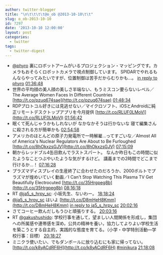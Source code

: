```yaml
---
author: twitter-blogger
title: "\n\t\t\t\t@o_ob @2013-10-10\t\t"
slug: o_ob-2013-10-10
id: 7297
date: '2013-10-10 12:00:00'
layout: post
categories:
  - twitter
tags:
  - twitter-digest
---
```


*   [@phyro](http://twitter.com/phyro) 裏にロボットアームがいるプロジェクション・マッピングです。カメラもおそらくロボットカメラで視点制御しています。 SPIDARでやれるもんならやってみたいですが、位置制御は苦手だからむりかも…。 [in reply to phyro](http://twitter.com/phyro/statuses/387953415563014145) [01:36:48](http://twitter.com/o_ob/statuses/387979973887139840)
*   世界の平均顔の美人顔の美しさ半端ない、もうミスコン要らないレベル／The Average Women Faces In Different Countries [http://t.co/pzuq674sae](http://t.co/pzuq674sae) [01:48:34](http://twitter.com/o_ob/statuses/387982935392927744)
*   RDPプロトコル好きには見逃せない／マイクロソフト、iOSとAndroidに純正リモートデスクトップアプリを今月提供 [http://t.co/RLUF0LMoVl](http://t.co/RLUF0LMoVl) [01:56:42](http://twitter.com/o_ob/statuses/387984982766931968)
*   眠くて死んじゃうかもしれないが なかなかそうは行かないな 寝て編集さんに殺される方が簡単かも [02:54:58](http://twitter.com/o_ob/statuses/387999646015954944)
*   アメリカのほとんどの原子力発電所で一時解雇…ってすごいな／Almost All of America's Nuclear Regulators Are About to Be Furloughed [http://t.co/8hOkxzsGJV](http://t.co/8hOkxzsGJV) [07:15:09](http://twitter.com/o_ob/statuses/388065122813353984)
*   朝からレッドブル4缶目飲んでラストスパート。 なんか昨日もこの時間に似たようなことつぶやいたような気がするけど。 講義までの2時間でどこまで行けるか…！ [07:16:28](http://twitter.com/o_ob/statuses/388065453739765760)
*   プラズマディスプレイの生産終了に合わせたのだろうか、2000ボルトでプラズマが煌めいていく動画／I Can't Stop Watching This Plasma TV Get Beautifully Electrocuted [http://t.co/35Hrgpeg8b](http://t.co/35Hrgpeg8b) [08:16:18](http://twitter.com/o_ob/statuses/388080509810532352)
*   RT [@ja5_s_hrpy_sc](http://twitter.com/ja5_s_hrpy_sc): 小坂先生、ないわー。 [18:18:24](http://twitter.com/o_ob/statuses/388232034939703297)
*   [@ja5_s_hrpy_sc](http://twitter.com/ja5_s_hrpy_sc) はいよ [http://t.co/D8mHeH8Kmm](http://t.co/D8mHeH8Kmm) [in reply to ja5_s_hrpy_sc](http://twitter.com/ja5_s_hrpy_sc/statuses/388253786726080512) [20:02:16](http://twitter.com/o_ob/statuses/388258172198060033)
*   さてコーヒー飲んだしもうひと頑張りする。 [20:03:16](http://twitter.com/o_ob/statuses/388258425450151936)
*   RT [@gakushushido](http://twitter.com/gakushushido): 学校行事を通して，望ましい人間関係を形成し，集団への所属感や連帯感を深め，公共の精神を養い，協力してよりよい学校生活を築こうとする自主的，実践的な態度を育てる。（小学・中学特別活動―学校行事：目標） [20:18:27](http://twitter.com/o_ob/statuses/388262245349605376)
*   ミニクラ使いたい、でもダンボールに放り込むにも家に帰ってない。 [http://t.co/k8yACdRF6H](http://t.co/k8yACdRF6H) [#minikura](http://search.twitter.com/search?q=%23minikura) [21:18:08](http://twitter.com/o_ob/statuses/388277264573415425)